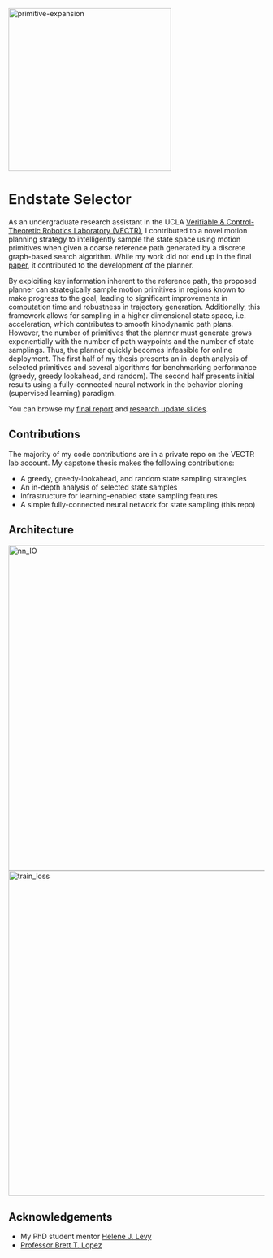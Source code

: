 <img width="320" alt="primitive-expansion" src="https://github.com/user-attachments/assets/2614c811-065e-4411-96e1-ee7a86d41380"></img>

# Endstate Selector

As an undergraduate research assistant in the UCLA [Verifiable & Control-Theoretic Robotics Laboratory (VECTR)](https://github.com/vectr-ucla), I contributed to a novel motion planning strategy to intelligently sample the state space using motion primitives when given a coarse reference path generated by a discrete graph-based search algorithm. While my work did not end up in the final [paper](https://arxiv.org/abs/2412.21180), it contributed to the development of the planner.

By exploiting key information inherent to the reference path, the proposed planner can strategically sample motion primitives in regions known to make progress to the goal, leading to significant improvements in computation time and robustness in trajectory generation. 
Additionally, this framework allows for sampling in a higher dimensional state space, i.e. acceleration, which contributes to smooth kinodynamic path plans.
However, the number of primitives that the planner must generate grows exponentially with the number of path waypoints and the number of state samplings. Thus, the planner quickly becomes infeasible for online deployment. The first half of my thesis presents an in-depth analysis of selected primitives and several algorithms for benchmarking performance (greedy, greedy lookahead, and random). The second half presents initial results using a fully-connected neural network in the behavior cloning (supervised learning) paradigm.

You can browse my [final report](https://github.com/user-attachments/files/18594075/Grace_Kwak_ECE181D_Report.pdf) and [research update slides](https://docs.google.com/presentation/d/1gLX9QPfOuHTSQCtCISJjY7ruSpFQj6g2e9HEk__Z6Ig/edit?usp=sharing).

## Contributions

The majority of my code contributions are in a private repo on the VECTR lab account. My capstone thesis makes the following contributions:
- A greedy, greedy-lookahead, and random state sampling strategies
- An in-depth analysis of selected state samples
- Infrastructure for learning-enabled state sampling features
- A simple fully-connected neural network for state sampling (this repo)

## Architecture

<img width="640" alt="nn_IO" src="https://github.com/user-attachments/assets/185453d2-efbe-4b90-9ef7-ad65536a018a" />
<img width="640" alt="train_loss" src="https://github.com/user-attachments/assets/1442e713-aa0e-4cc8-b53f-06c516792801" />

## Acknowledgements

- My PhD student mentor [Helene J. Levy](https://github.com/hjlevy)
- [Professor Brett T. Lopez](https://github.com/btlopez) 
